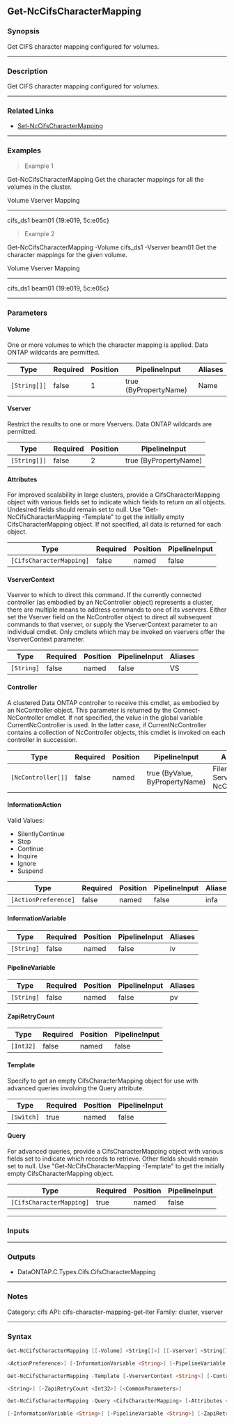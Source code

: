 Get-NcCifsCharacterMapping
--------------------------

### Synopsis
Get CIFS character mapping configured for volumes.

---

### Description

Get CIFS character mapping configured for volumes.

---

### Related Links
* [Set-NcCifsCharacterMapping](Set-NcCifsCharacterMapping)

---

### Examples
> Example 1

Get-NcCifsCharacterMapping
Get the character mappings for all the volumes in the cluster.

Volume                     Vserver                    Mapping
------                     -------                    -------
cifs_ds1                   beam01                     {19:e019, 5c:e05c}

> Example 2

Get-NcCifsCharacterMapping -Volume cifs_ds1 -Vserver beam01
Get the character mappings for the given volume.

Volume                     Vserver                    Mapping
------                     -------                    -------
cifs_ds1                   beam01                     {19:e019, 5c:e05c}

---

### Parameters
#### **Volume**
One or more volumes to which the character mapping is applied.  Data ONTAP wildcards are permitted.

|Type        |Required|Position|PipelineInput        |Aliases|
|------------|--------|--------|---------------------|-------|
|`[String[]]`|false   |1       |true (ByPropertyName)|Name   |

#### **Vserver**
Restrict the results to one or more Vservers.  Data ONTAP wildcards are permitted.

|Type        |Required|Position|PipelineInput        |
|------------|--------|--------|---------------------|
|`[String[]]`|false   |2       |true (ByPropertyName)|

#### **Attributes**
For improved scalability in large clusters, provide a CifsCharacterMapping object with various fields set to indicate which fields to return on all objects.  Undesired fields should remain set to null.  Use "Get-NcCifsCharacterMapping -Template" to get the initially empty CifsCharacterMapping object.  If not specified, all data is returned for each object.

|Type                    |Required|Position|PipelineInput|
|------------------------|--------|--------|-------------|
|`[CifsCharacterMapping]`|false   |named   |false        |

#### **VserverContext**
Vserver to which to direct this command.  If the currently connected controller (as embodied by an NcController object) represents a cluster, there are multiple means to address commands to one of its vservers.  Either set the Vserver field on the NcController object to direct all subsequent commands to that vserver, or supply the VserverContext parameter to an individual cmdlet.  Only cmdlets which may be invoked on vservers offer the VserverContext parameter.

|Type      |Required|Position|PipelineInput|Aliases|
|----------|--------|--------|-------------|-------|
|`[String]`|false   |named   |false        |VS     |

#### **Controller**
A clustered Data ONTAP controller to receive this cmdlet, as embodied by an NcController object.  This parameter is returned by the Connect-NcController cmdlet.  If not specified, the value in the global variable CurrentNcController is used.  In the latter case, if CurrentNcController contains a collection of NcController objects, this cmdlet is invoked on each controller in succession.

|Type              |Required|Position|PipelineInput                 |Aliases                          |
|------------------|--------|--------|------------------------------|---------------------------------|
|`[NcController[]]`|false   |named   |true (ByValue, ByPropertyName)|Filer<br/>Server<br/>NcController|

#### **InformationAction**

Valid Values:

* SilentlyContinue
* Stop
* Continue
* Inquire
* Ignore
* Suspend

|Type                |Required|Position|PipelineInput|Aliases|
|--------------------|--------|--------|-------------|-------|
|`[ActionPreference]`|false   |named   |false        |infa   |

#### **InformationVariable**

|Type      |Required|Position|PipelineInput|Aliases|
|----------|--------|--------|-------------|-------|
|`[String]`|false   |named   |false        |iv     |

#### **PipelineVariable**

|Type      |Required|Position|PipelineInput|Aliases|
|----------|--------|--------|-------------|-------|
|`[String]`|false   |named   |false        |pv     |

#### **ZapiRetryCount**

|Type     |Required|Position|PipelineInput|
|---------|--------|--------|-------------|
|`[Int32]`|false   |named   |false        |

#### **Template**
Specify to get an empty CifsCharacterMapping object for use with advanced queries involving the Query attribute.

|Type      |Required|Position|PipelineInput|
|----------|--------|--------|-------------|
|`[Switch]`|true    |named   |false        |

#### **Query**
For advanced queries, provide a CifsCharacterMapping object with various fields set to indicate which records to retrieve.  Other fields should remain set to null.  Use "Get-NcCifsCharacterMapping -Template" to get the initially empty CifsCharacterMapping object.

|Type                    |Required|Position|PipelineInput|
|------------------------|--------|--------|-------------|
|`[CifsCharacterMapping]`|true    |named   |false        |

---

### Inputs

---

### Outputs
* DataONTAP.C.Types.Cifs.CifsCharacterMapping

---

### Notes
Category: cifs
API: cifs-character-mapping-get-iter
Family: cluster, vserver

---

### Syntax
```PowerShell
Get-NcCifsCharacterMapping [[-Volume] <String[]>] [[-Vserver] <String[]>] [-Attributes <CifsCharacterMapping>] [-VserverContext <String>] [-Controller <NcController[]>] [-InformationAction 
```
```PowerShell
<ActionPreference>] [-InformationVariable <String>] [-PipelineVariable <String>] [-ZapiRetryCount <Int32>] [<CommonParameters>]
```
```PowerShell
Get-NcCifsCharacterMapping -Template [-VserverContext <String>] [-Controller <NcController[]>] [-InformationAction <ActionPreference>] [-InformationVariable <String>] [-PipelineVariable 
```
```PowerShell
<String>] [-ZapiRetryCount <Int32>] [<CommonParameters>]
```
```PowerShell
Get-NcCifsCharacterMapping -Query <CifsCharacterMapping> [-Attributes <CifsCharacterMapping>] [-VserverContext <String>] [-Controller <NcController[]>] [-InformationAction <ActionPreference>] 
```
```PowerShell
[-InformationVariable <String>] [-PipelineVariable <String>] [-ZapiRetryCount <Int32>] [<CommonParameters>]
```
